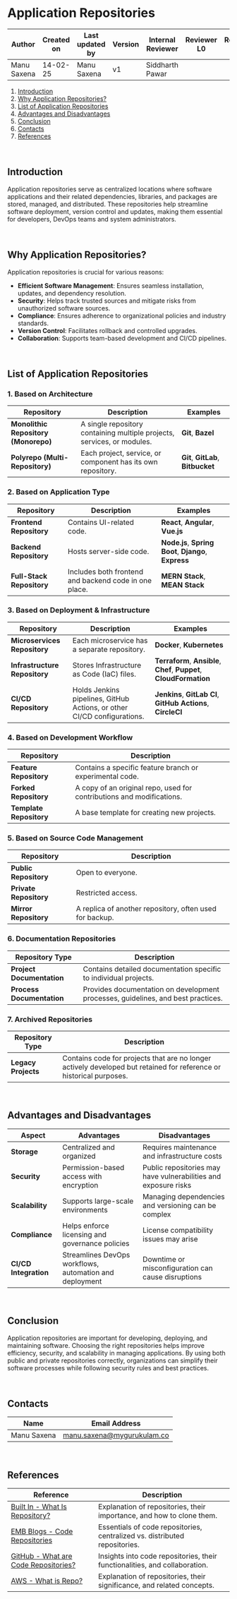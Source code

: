 # Application Repositories

| **Author** | **Created on** | **Last updated by** |**Version**| **Internal Reviewer** | **Reviewer L0** |**Reviewer L1** |**Reviewer L2** |
|------------|----------------|---------------------|-----------|---------------|---------------|---------------|---------------|
| Manu Saxena | 14-02-25      | Manu Saxena         | v1 | Siddharth Pawar |  | | |

1. [Introduction](#introduction)
2. [Why Application Repositories?](#why-application-repositories)
3. [List of Application Repositories](#list-of-application-repositories)
4. [Advantages and Disadvantages](#advantages-and-disadvantages)
5. [Conclusion](#conclusion)
6. [Contacts](#contacts)
7. [References](#references)

<br>

## Introduction
Application repositories serve as centralized locations where software applications and their related dependencies, libraries, and packages are stored, managed, and distributed. These repositories help streamline software deployment, version control and updates, making them essential for developers, DevOps teams and system administrators.

<br>

## Why Application Repositories?

Application repositories is crucial for various reasons:
- **Efficient Software Management**: Ensures seamless installation, updates, and dependency resolution.
- **Security**: Helps track trusted sources and mitigate risks from unauthorized software sources.
- **Compliance**: Ensures adherence to organizational policies and industry standards.
- **Version Control**: Facilitates rollback and controlled upgrades.
- **Collaboration**: Supports team-based development and CI/CD pipelines.

<br>

## List of Application Repositories

### **1. Based on Architecture**
| **Repository** | **Description** | **Examples** |
|----------------|-----------------|----------------------|
| **Monolithic Repository (Monorepo)** | A single repository containing multiple projects, services, or modules. | **Git**, **Bazel** |
| **Polyrepo (Multi-Repository)** | Each project, service, or component has its own repository. | **Git**, **GitLab**, **Bitbucket** |

### **2. Based on Application Type**
| **Repository** | **Description** | **Examples** |
|----------------|-----------------|----------------------|
| **Frontend Repository** | Contains UI-related code. | **React**, **Angular**, **Vue.js** |
| **Backend Repository** | Hosts server-side code. | **Node.js**, **Spring Boot**, **Django**, **Express** |
| **Full-Stack Repository** | Includes both frontend and backend code in one place. | **MERN Stack**, **MEAN Stack** |

### **3. Based on Deployment & Infrastructure**
| **Repository** | **Description** | **Examples** |
|----------------|-----------------|----------------------|
| **Microservices Repository** | Each microservice has a separate repository. | **Docker**, **Kubernetes** |
| **Infrastructure Repository** | Stores Infrastructure as Code (IaC) files. | **Terraform**, **Ansible**, **Chef**, **Puppet**, **CloudFormation** |
| **CI/CD Repository** | Holds Jenkins pipelines, GitHub Actions, or other CI/CD configurations. | **Jenkins**, **GitLab CI**, **GitHub Actions**, **CircleCI** |

### **4. Based on Development Workflow**
| **Repository** | **Description** |
|----------------|-----------------|
| **Feature Repository** | Contains a specific feature branch or experimental code. |
| **Forked Repository** | A copy of an original repo, used for contributions and modifications. |
| **Template Repository** | A base template for creating new projects. |

### **5. Based on Source Code Management**
| **Repository** | **Description** |
|----------------|-----------------|
| **Public Repository** | Open to everyone. |
| **Private Repository** | Restricted access. |
| **Mirror Repository** | A replica of another repository, often used for backup. |



### 6. Documentation Repositories

| **Repository Type**        | **Description**                                             |
|----------------------------|-------------------------------------------------------------|
| **Project Documentation**  | Contains detailed documentation specific to individual projects. |
| **Process Documentation**  | Provides documentation on development processes, guidelines, and best practices. |

### 7. Archived Repositories

| **Repository Type**        | **Description**                                             |
|----------------------------|-------------------------------------------------------------|
| **Legacy Projects**         | Contains code for projects that are no longer actively developed but retained for reference or historical purposes. |


<br>

## Advantages and Disadvantages

| **Aspect** | **Advantages** | **Disadvantages** |
|-----------|--------------|----------------|
| **Storage** | Centralized and organized | Requires maintenance and infrastructure costs |
| **Security** | Permission-based access with encryption | Public repositories may have vulnerabilities and exposure risks |
| **Scalability** | Supports large-scale environments | Managing dependencies and versioning can be complex |
| **Compliance** | Helps enforce licensing and governance policies | License compatibility issues may arise |
| **CI/CD Integration** | Streamlines DevOps workflows, automation and deployment | Downtime or misconfiguration can cause disruptions |

<br>

## Conclusion

Application repositories are important for developing, deploying, and maintaining software. Choosing the right repositories helps improve efficiency, security, and scalability in managing applications. By using both public and private repositories correctly, organizations can simplify their software processes while following security rules and best practices.

<br>

## Contacts

| Name| Email Address      |
|-----|--------------------------|
| Manu Saxena | manu.saxena@mygurukulam.co|

<br>


## References
| **Reference** | **Description** |
|---------------|-----------------|
| [Built In - What Is Repository?](https://builtin.com/software-engineering-perspectives/repository?utm_source=chatgpt.com) | Explanation of repositories, their importance, and how to clone them. |
| [EMB Blogs - Code Repositories](https://blog.emb.global/essentials-of-code-repository/?utm_source=chatgpt.com) | Essentials of code repositories, centralized vs. distributed repositories. |
| [GitHub - What are Code Repositories?](https://github.com/resources/articles/software-development/what-are-code-repositories?utm_source=chatgpt.com) | Insights into code repositories, their functionalities, and collaboration. |
| [AWS - What is Repo?](https://aws.amazon.com/what-is/repo/?utm_source=chatgpt.com) | Explanation of repositories, their significance, and related concepts. |

